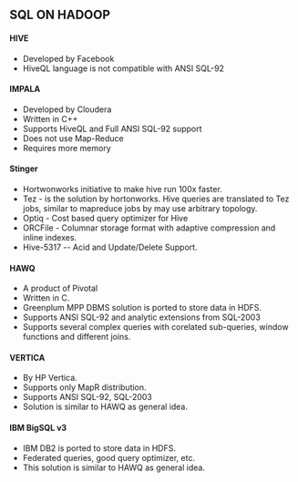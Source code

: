 ## SQL ON HADOOP

#### HIVE
* Developed by Facebook
* HiveQL language is not compatible with ANSI SQL-92


#### IMPALA
* Developed by Cloudera
* Written in C++
* Supports HiveQL and Full ANSI SQL-92 support
* Does not use Map-Reduce
* Requires more memory

#### Stinger
* Hortwonworks initiative to make hive run 100x faster.
* Tez - is the solution by hortonworks. Hive queries are translated to Tez jobs, similar to mapreduce jobs by may use arbitrary topology.
* Optiq - Cost based query optimizer for Hive
* ORCFile - Columnar storage format with adaptive compression and inline indexes.
* Hive-5317 -- Acid and Update/Delete Support.

#### HAWQ
* A product of Pivotal
* Written in C.
* Greenplum MPP DBMS solution is ported to store data in HDFS.
* Supports ANSI SQL-92 and analytic extensions from SQL-2003
* Supports several complex queries with corelated sub-queries, window functions and different joins.

#### VERTICA
* By HP Vertica.
* Supports only MapR distribution.
* Supports ANSI SQL-92, SQL-2003
* Solution is similar to HAWQ as general idea.

#### IBM BigSQL v3
* IBM DB2 is ported to store data in HDFS.
* Federated queries, good query optimizer, etc.
* This solution is similar to HAWQ as general idea.

